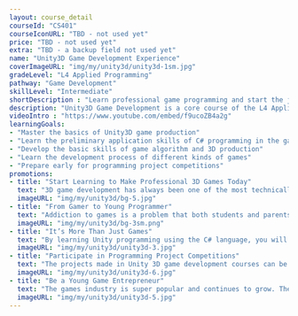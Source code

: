 ```yaml
---
layout: course_detail
courseId: "CS401"
courseIconURL: "TBD - not used yet"
price: "TBD - not used yet"
extra: "TBD - a backup field not used yet"
name: "Unity3D Game Development Experience"
coverImageURL: "img/my/unity3d/unity3d-1sm.jpg"
gradeLevel: "L4 Applied Programming"
pathway: "Game Development"
skillLevel: "Intermediate"
shortDescription : "Learn professional game programming and start the journey from game player to game developer!"
description: "Unity3D Game Development is a core course of the L4 Applied Programming courses that we offer. The main goal is for students to start learning the advanced C# programming language, and to use a professional game engine to develop 2D or 3D games that can be published. This course is a useful way to apply the programming fundamentals and algorithms learned at the L3 level to real-world projects. Students in this class will need to complete a basic Unity3D development feature library, master the C# programming language, and complete a complex game project."
videoIntro : "https://www.youtube.com/embed/f9ucoZB4a2g"
learningGoals:
- "Master the basics of Unity3D game production"
- "Learn the preliminary application skills of C# programming in the game"
- "Develop the basic skills of game algorithm and 3D production"
- "Learn the development process of different kinds of games"
- "Prepare early for programming project competitions"
promotions:
- title: "Start Learning to Make Professional 3D Games Today"
  text: "3D game development has always been one of the most technically challenging areas of computer programming, but the powerful platform of Unity3D makes this area no longer inaccessible. Even without any programming background, you can learn to make professional 3D games rapidly."
  imageURL: "img/my/unity3d/bg-5.jpg"
- title: "From Gamer to Young Programmer"
  text: "Addiction to games is a problem that both students and parents have to face, but this interest in games can be better served towards creativity and innovation. Creating games through programming is the best way to motivate students' interest in learning computer programming."
  imageURL: "img/my/unity3d/bg-3sm.png"
- title: "It’s More Than Just Games"
  text: "By learning Unity programming using the C# language, you will learn to master a challenging programming language that is used throughout the industry. By learning Unity, you are already immersing yourself with valuable work experience."
  imageURL: "img/my/unity3d/unity3d-3.jpg"
- title: "Participate in Programming Project Competitions"
  text: "The projects made in Unity 3D game development courses can be great submissions for programming project competitions. Get creative! Get involved in solving life's problems, do experiments, publish projects, and build a foundation for college applications."
  imageURL: "img/my/unity3d/unity3d-6.jpg"
- title: "Be a Young Game Entrepreneur"
  text: "The games industry is super popular and continues to grow. The younger generation always sets the bar higher in the industry and innovates when it comes to games and design. By learning Unity, you will be part of this movement."
  imageURL: "img/my/unity3d/unity3d-5.jpg"
---
```

